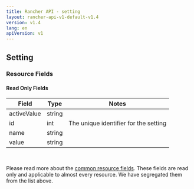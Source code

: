 ```yaml
---
title: Rancher API - setting
layout: rancher-api-v1-default-v1.4
version: v1.4
lang: en
apiVersion: v1
---
```


## Setting



### Resource Fields


#### Read Only Fields

Field | Type   | Notes
---|---|---
activeValue | string  | 
id | int  | The unique identifier for the setting
name | string  | 
value | string  | 


<br>

Please read more about the [common resource fields]({{site.baseurl}}/rancher/{{page.version}}/{{page.lang}}/api/{{page.apiVersion}}/common/). These fields are read only and applicable to almost every resource. We have segregated them from the list above.




